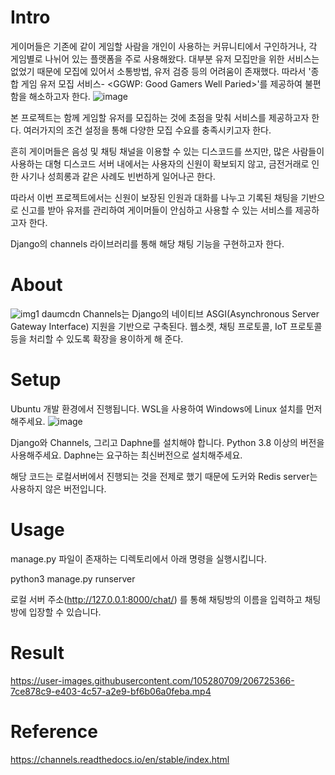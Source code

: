# Intro

게이머들은 기존에 같이 게임할 사람을 개인이 사용하는 커뮤니티에서 구인하거나, 각 게임별로 나뉘어 있는 플랫폼을 주로 사용해왔다. 대부분 유저 모집만을 위한 서비스는 없었기 때문에 모집에 있어서 소통방법, 유저 검증 등의 어려움이 존재했다. 따라서 '종합 게임 유저 모집 서비스- <GGWP: Good Gamers Well Paried>'를 제공하여 불편함을 해소하고자 한다.
![image](https://user-images.githubusercontent.com/105280709/206725823-8901dbaa-f0c0-4869-90db-13b336c74ddf.png)
  

본 프로젝트는 함께 게임할 유저를 모집하는 것에 초점을 맞춰 서비스를 제공하고자 한다. 여러가지의 조건 설정을 통해 다양한 모집 수요를 충족시키고자 한다.  

흔히 게이머들은 음성 및 채팅 채널을 이용할 수 있는 디스코드를 쓰지만, 많은 사람들이 사용하는 대형 디스코드 서버 내에서는 사용자의 신원이 확보되지 않고, 금전거래로 인한 사기나 성희롱과 같은 사례도 빈번하게 일어나곤 한다.  
  
따라서 이번 프로젝트에서는 신원이 보장된 인원과 대화를 나누고 기록된 채팅을 기반으로 신고를 받아 유저를 관리하여 게이머들이 안심하고 사용할 수 있는 서비스를 제공하고자 한다.  
 
Django의 channels 라이브러리를 통해 해당 채팅 기능을 구현하고자 한다.  

# About
![img1 daumcdn](https://user-images.githubusercontent.com/105280709/206723484-aa16adac-d2e2-4e57-9895-03c5f41348ee.png)
Channels는 Django의 네이티브 ASGI(Asynchronous Server Gateway Interface) 지원을 기반으로 구축된다. 웹소켓, 채팅 프로토콜, IoT 프로토콜 등을 처리할 수 있도록 확장을 용이하게 해 준다.  

# Setup

Ubuntu 개발 환경에서 진행됩니다. WSL을 사용하여 Windows에 Linux 설치를 먼저 해주세요. 
![image](https://user-images.githubusercontent.com/105280709/206726889-a54df028-4251-4cdb-b7df-98e956c2ec00.png)


Django와 Channels, 그리고 Daphne를 설치해야 합니다. Python 3.8 이상의 버전을 사용해주세요. Daphne는 요구하는 최신버전으로 설치해주세요.  
  
해당 코드는 로컬서버에서 진행되는 것을 전제로 했기 때문에 도커와 Redis server는 사용하지 않은 버전입니다.  

# Usage
manage.py 파일이 존재하는 디렉토리에서 아래 명령을 실행시킵니다.  

python3 manage.py runserver

로컬 서버 주소(http://127.0.0.1:8000/chat/) 를 통해 채팅방의 이름을 입력하고 채팅방에 입장할 수 있습니다.  

# Result

https://user-images.githubusercontent.com/105280709/206725366-7ce878c9-e403-4c57-a2e9-bf6b06a0feba.mp4



# Reference
https://channels.readthedocs.io/en/stable/index.html
